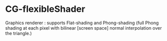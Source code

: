 CG-flexibleShader
=================

Graphics renderer : supports Flat-shading and Phong-shading (full Phong shading at each pixel with bilinear [screen space] normal interpolation over the triangle.)